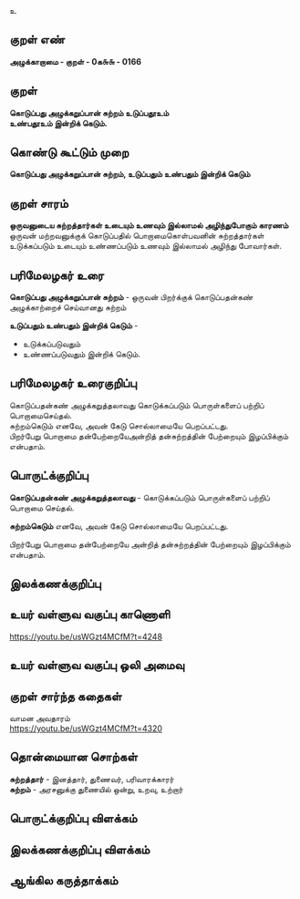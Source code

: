 உ

## குறள் எண் 

**அழுக்காறாமை - குறள் - 0க௬௬ - 0166** 

## குறள் 

**கொடுப்பது அழுக்கறுப்பான் சுற்றம் உடுப்பதூஉம்  
உண்பதூஉம் இன்றிக் கெடும்.** 

## கொண்டு கூட்டும் முறை

**கொடுப்பது அழுக்கறுப்பான் சுற்றம், உடுப்பதும் உண்பதும் இன்றிக் கெடும்**

## குறள் சாரம் 

**ஒருவனுடைய சுற்றத்தார்கள் உடையும் உணவும் இல்லாமல் அழிந்துபோகும் காரணம்**  
ஒருவன் மற்றவனுக்குக் கொடுப்பதில் பொறாமைகொள்பவனின் சுற்றத்தார்கள் உடுக்கப்படும் உடையும் உண்ணப்படும் உணவும் இல்லாமல் அழிந்து போவார்கள்.  

## பரிமேலழகர் உரை

**கொடுப்பது அழுக்கறுப்பான் சுற்றம்** - ஒருவன் பிறர்க்குக் கொடுப்பதன்கண் அழுக்காற்றைச் செய்வானது சுற்றம்  

**உடுப்பதும் உண்பதும் இன்றிக் கெடும்** -  
* உடுக்கப்படுவதும்  
* உண்ணப்படுவதும் இன்றிக் கெடும்.  

## பரிமேலழகர் உரைகுறிப்பு   

கொடுப்பதன்கண் அழுக்கறுத்தலாவது கொடுக்கப்படும் பொருள்களைப் பற்றிப் பொறாமைசெய்தல்.  
சுற்றம்கெடும் எனவே, அவன் கேடு சொல்லாமையே பெறப்பட்டது.  
பிறர்பேறு பொறாமை தன்பேற்றையேஅன்றித் தன்சுற்றத்தின் பேற்றையும் இழப்பிக்கும் என்பதாம்.  

## பொருட்க்குறிப்பு 

**கொடுப்பதன்கண் அழுக்கறுத்தலாவது** - கொடுக்கப்படும் பொருள்களைப் பற்றிப் பொறாமை செய்தல்.  

**சுற்றம்கெடும்** எனவே, அவன் கேடு சொல்லாமையே பெறப்பட்டது.  

பிறர்பேறு பொறாமை தன்பேற்றையே அன்றித் தன்சுற்றத்தின் பேற்றையும் இழப்பிக்கும் என்பதாம்.  

## இலக்கணக்குறிப்பு  


## உயர் வள்ளுவ வகுப்பு காணொளி

https://youtu.be/usWGzt4MCfM?t=4248

## உயர் வள்ளுவ வகுப்பு ஒலி அமைவு 

 
## குறள் சார்ந்த கதைகள் 

வாமன அவதாரம்  
https://youtu.be/usWGzt4MCfM?t=4320

## தொன்மையான சொற்கள்

**சுற்றத்தார்** - இனத்தார், துணைவர், பரிவாரக்காரர்  
**சுற்றம்** - அரசனுக்கு துணையில் ஒன்று, உறவு, உற்றார்

## பொருட்க்குறிப்பு விளக்கம்


## இலக்கணக்குறிப்பு விளக்கம்


## ஆங்கில கருத்தாக்கம் 


